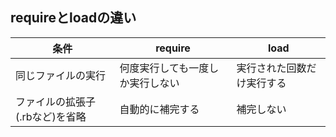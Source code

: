 ## requireとloadの違い

| 条件 | require | load |
| --- | --- | --- |
| 同じファイルの実行 | 何度実行しても一度しか実行しない | 実行された回数だけ実行する |
| ファイルの拡張子(.rbなど)を省略 | 自動的に補完する | 補完しない | 
